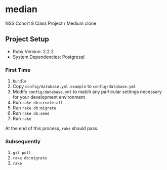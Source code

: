 # median
NSS Cohort 8 Class Project / Medium clone

## Project Setup

* Ruby Version: 2.2.2
* System Dependencies: Postgresql

### First Time

1. `bundle`
2. Copy `config/database.yml.example` to `config/database.yml`
3. Modify `config/database.yml` to match any particular settings necessary for your development environment
4. Run `rake db:create:all`
5. Run `rake db:migrate`
5. Run `rake db:seed`
6. Run `rake`

At the end of this process, `rake` should pass.

### Subsequently

1. `git pull`
2. `rake db:migrate`
3. `rake`
